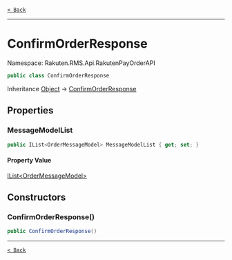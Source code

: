 [`< Back`](./)

---

# ConfirmOrderResponse

Namespace: Rakuten.RMS.Api.RakutenPayOrderAPI

```csharp
public class ConfirmOrderResponse
```

Inheritance [Object](https://docs.microsoft.com/en-us/dotnet/api/system.object) → [ConfirmOrderResponse](./rakuten.rms.api.rakutenpayorderapi.confirmorderresponse)

## Properties

### **MessageModelList**

```csharp
public IList<OrderMessageModel> MessageModelList { get; set; }
```

#### Property Value

[IList&lt;OrderMessageModel&gt;](https://docs.microsoft.com/en-us/dotnet/api/system.collections.generic.ilist-1)<br>

## Constructors

### **ConfirmOrderResponse()**

```csharp
public ConfirmOrderResponse()
```

---

[`< Back`](./)

